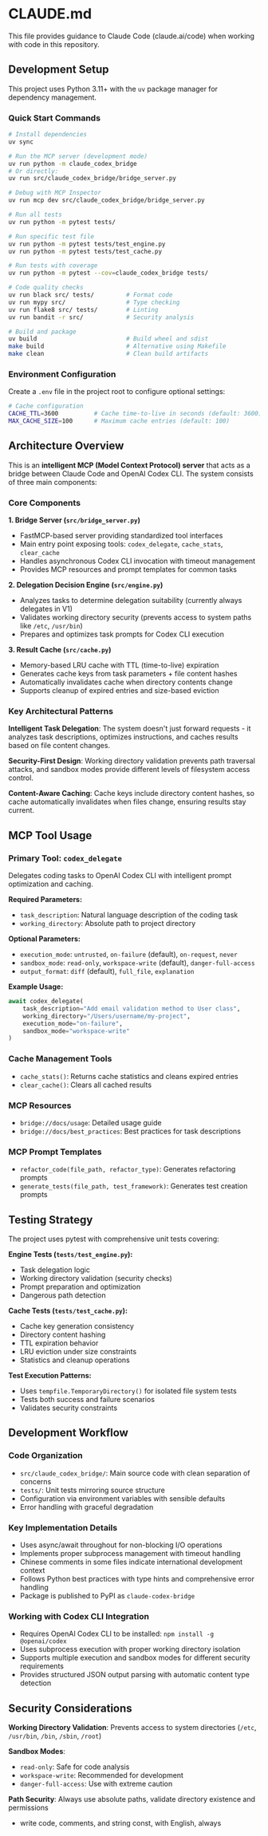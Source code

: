 # CLAUDE.md

This file provides guidance to Claude Code (claude.ai/code) when working with code in this repository.

## Development Setup

This project uses Python 3.11+ with the `uv` package manager for dependency management.

### Quick Start Commands
```bash
# Install dependencies
uv sync

# Run the MCP server (development mode)
uv run python -m claude_codex_bridge
# Or directly:
uv run src/claude_codex_bridge/bridge_server.py

# Debug with MCP Inspector
uv run mcp dev src/claude_codex_bridge/bridge_server.py

# Run all tests
uv run python -m pytest tests/

# Run specific test file
uv run python -m pytest tests/test_engine.py
uv run python -m pytest tests/test_cache.py

# Run tests with coverage
uv run python -m pytest --cov=claude_codex_bridge tests/

# Code quality checks
uv run black src/ tests/         # Format code
uv run mypy src/                 # Type checking
uv run flake8 src/ tests/        # Linting
uv run bandit -r src/            # Security analysis

# Build and package
uv build                         # Build wheel and sdist
make build                       # Alternative using Makefile
make clean                       # Clean build artifacts
```

### Environment Configuration
Create a `.env` file in the project root to configure optional settings:
```bash
# Cache configuration
CACHE_TTL=3600          # Cache time-to-live in seconds (default: 3600)
MAX_CACHE_SIZE=100      # Maximum cache entries (default: 100)
```

## Architecture Overview

This is an **intelligent MCP (Model Context Protocol) server** that acts as a bridge between Claude Code and OpenAI Codex CLI. The system consists of three main components:

### Core Components

**1. Bridge Server (`src/bridge_server.py`)**
- FastMCP-based server providing standardized tool interfaces
- Main entry point exposing tools: `codex_delegate`, `cache_stats`, `clear_cache`
- Handles asynchronous Codex CLI invocation with timeout management
- Provides MCP resources and prompt templates for common tasks

**2. Delegation Decision Engine (`src/engine.py`)**
- Analyzes tasks to determine delegation suitability (currently always delegates in V1)
- Validates working directory security (prevents access to system paths like `/etc`, `/usr/bin`)
- Prepares and optimizes task prompts for Codex CLI execution

**3. Result Cache (`src/cache.py`)**
- Memory-based LRU cache with TTL (time-to-live) expiration
- Generates cache keys from task parameters + file content hashes
- Automatically invalidates cache when directory contents change
- Supports cleanup of expired entries and size-based eviction

### Key Architectural Patterns

**Intelligent Task Delegation**: The system doesn't just forward requests - it analyzes task descriptions, optimizes instructions, and caches results based on file content changes.

**Security-First Design**: Working directory validation prevents path traversal attacks, and sandbox modes provide different levels of filesystem access control.

**Content-Aware Caching**: Cache keys include directory content hashes, so cache automatically invalidates when files change, ensuring results stay current.

## MCP Tool Usage

### Primary Tool: `codex_delegate`
Delegates coding tasks to OpenAI Codex CLI with intelligent prompt optimization and caching.

**Required Parameters:**
- `task_description`: Natural language description of the coding task
- `working_directory`: Absolute path to project directory

**Optional Parameters:**
- `execution_mode`: `untrusted`, `on-failure` (default), `on-request`, `never`
- `sandbox_mode`: `read-only`, `workspace-write` (default), `danger-full-access`
- `output_format`: `diff` (default), `full_file`, `explanation`

**Example Usage:**
```python
await codex_delegate(
    task_description="Add email validation method to User class",
    working_directory="/Users/username/my-project",
    execution_mode="on-failure",
    sandbox_mode="workspace-write"
)
```

### Cache Management Tools
- `cache_stats()`: Returns cache statistics and cleans expired entries
- `clear_cache()`: Clears all cached results

### MCP Resources
- `bridge://docs/usage`: Detailed usage guide
- `bridge://docs/best_practices`: Best practices for task descriptions

### MCP Prompt Templates
- `refactor_code(file_path, refactor_type)`: Generates refactoring prompts
- `generate_tests(file_path, test_framework)`: Generates test creation prompts

## Testing Strategy

The project uses pytest with comprehensive unit tests covering:

**Engine Tests (`tests/test_engine.py`):**
- Task delegation logic
- Working directory validation (security checks)
- Prompt preparation and optimization
- Dangerous path detection

**Cache Tests (`tests/test_cache.py`):**
- Cache key generation consistency
- Directory content hashing
- TTL expiration behavior
- LRU eviction under size constraints
- Statistics and cleanup operations

**Test Execution Patterns:**
- Uses `tempfile.TemporaryDirectory()` for isolated file system tests
- Tests both success and failure scenarios
- Validates security constraints

## Development Workflow

### Code Organization
- `src/claude_codex_bridge/`: Main source code with clean separation of concerns
- `tests/`: Unit tests mirroring source structure
- Configuration via environment variables with sensible defaults
- Error handling with graceful degradation

### Key Implementation Details
- Uses async/await throughout for non-blocking I/O operations
- Implements proper subprocess management with timeout handling
- Chinese comments in some files indicate international development context
- Follows Python best practices with type hints and comprehensive error handling
- Package is published to PyPI as `claude-codex-bridge`

### Working with Codex CLI Integration
- Requires OpenAI Codex CLI to be installed: `npm install -g @openai/codex`
- Uses subprocess execution with proper working directory isolation
- Supports multiple execution and sandbox modes for different security requirements
- Provides structured JSON output parsing with automatic content type detection

## Security Considerations

**Working Directory Validation**: Prevents access to system directories (`/etc`, `/usr/bin`, `/bin`, `/sbin`, `/root`)

**Sandbox Modes**: 
- `read-only`: Safe for code analysis
- `workspace-write`: Recommended for development
- `danger-full-access`: Use with extreme caution

**Path Security**: Always use absolute paths, validate directory existence and permissions

- write code, comments, and string const, with English, always